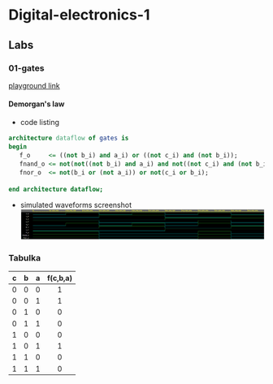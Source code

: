 # Digital-electronics-1

## Labs

### 01-gates
[playground link](https://www.edaplayground.com/x/L3Si)
#### Demorgan's law
- code listing
 ```vhdl
architecture dataflow of gates is
begin
    f_o     <= ((not b_i) and a_i) or ((not c_i) and (not b_i));
    fnand_o <= not(not((not b_i) and a_i) and not((not c_i) and (not b_i)));
    fnor_o  <= not(b_i or (not a_i)) or not(c_i or b_i);

end architecture dataflow;
```
- simulated waveforms screenshot
![](images/Demorgan.png)

### Tabulka

| **c** | **b** |**a** | **f(c,b,a)** |
| :-: | :-: | :-: | :-: |
| 0 | 0 | 0 | 1 |
| 0 | 0 | 1 | 1 |
| 0 | 1 | 0 | 0 |
| 0 | 1 | 1 | 0 |
| 1 | 0 | 0 | 0 |
| 1 | 0 | 1 | 1 |
| 1 | 1 | 0 | 0 |
| 1 | 1 | 1 | 0 |
<!--- 

#### Distributive laws
- code listing
 ```vhdl
architecture dataflow of gates is
begin
    f_dlaw1_L <= (a_i and b_i) or (a_i and c_i);
	   f_dlaw1_R <= a_i and (b_i or c_i);
    f_dlaw2_L <= (a_i or b_i) and (a_i or c_i);
    f_dlaw2_R <= a_i or (b_i and c_i);
end architecture dataflow;

```
- simulated waveforms screenshot
![](images/Dlaws.png)


